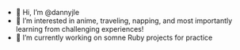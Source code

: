 - 👋 Hi, I’m @dannyjle
- 👀 I’m interested in anime, traveling, napping, and most importantly learning from challenging experiences!
- 🌱 I’m currently working on somne Ruby projects for practice


<!---
dannyjle/dannyjle is a ✨ special ✨ repository because its `README.md` (this file) appears on your GitHub profile.
You can click the Preview link to take a look at your changes.
--->
